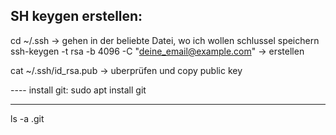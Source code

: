 
SH keygen erstellen:
----
cd ~/.ssh      		→ gehen in der beliebte Datei, wo ich wollen schlussel speichern
ssh-keygen -t rsa -b 4096 -C "deine_email@example.com"  → erstellen

cat ~/.ssh/id_rsa.pub    					→  uberprüfen und copy 										public key



---- install git:
sudo apt install git



----

ls -a .git
